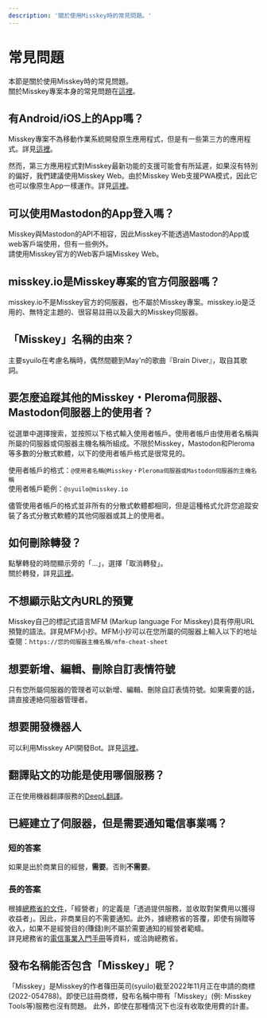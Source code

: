 ```yaml
---
description: '關於使用Misskey時的常見問題。'
---
```


# 常見問題
本節是關於使用Misskey時的常見問題。<br>
關於Misskey專案本身的常見問題在[這裡](../misskey#%E3%82%88%E3%81%8F%E3%81%82%E3%82%8B%E8%B3%AA%E5%95%8F)。

## 有Android/iOS上的App嗎？
Misskey專案不為移動作業系統開發原生應用程式，但是有一些第三方的應用程式。詳見[這裡](./apps)。<br>

然而，第三方應用程式對Misskey最新功能的支援可能會有所延遲，如果沒有特別的偏好，我們建議使用Misskey Web。由於Misskey Web支援PWA模式，因此它也可以像原生App一樣運作。詳見[這裡](todo)。

## 可以使用Mastodon的App登入嗎？
Misskey與Mastodon的API不相容，因此Misskey不能透過Mastodon的App或web客戶端使用，但有一些例外。<br>
請使用Misskey官方的Web客戶端Misskey Web。

## misskey.io是Misskey專案的官方伺服器嗎？
misskey.io不是Misskey官方的伺服器，也不屬於Misskey專案。misskey.io是泛用的、無特定主題的、很容易註冊以及最大的Misskey伺服器。

## 「Misskey」名稱的由來？
主要syuilo在考慮名稱時，偶然間聽到May'n的歌曲『Brain Diver』，取自其歌詞。

## 要怎麼追蹤其他的Misskey・Pleroma伺服器、Mastodon伺服器上的使用者？
從選單中選擇搜索，並按照以下格式輸入使用者帳戶。使用者帳戶由使用者名稱與所屬的伺服器或伺服器主機名稱所組成。不限於Misskey，Mastodon和Pleroma等多數的分散式軟體，以下的使用者帳戶格式是很常見的。<br>

使用者帳戶的格式：`@使用者名稱@Misskey・Pleroma伺服器或Mastodon伺服器的主機名稱`<br>
使用者帳戶範例：`@syuilo@misskey.io`<br>

儘管使用者帳戶的格式並非所有的分散式軟體都相同，但是這種格式允許您追蹤安裝了各式分散式軟體的其他伺服器或其上的使用者。

## 如何刪除轉發？
點擊轉發的時間顯示旁的「...」，選擇「取消轉發」。<br>
關於轉發，詳見[這裡](../docs/features/note.html#renote)。

## 不想顯示貼文內URL的預覽
Misskey自己的標記式語言MFM (Markup language For Misskey)具有停用URL預覽的語法。詳見MFM小抄。MFM小抄可以在您所屬的伺服器上輸入以下的地址查閱：`https://您的伺服器主機名稱/mfm-cheat-sheet`

## 想要新增、編輯、刪除自訂表情符號
只有您所屬伺服器的管理者可以新增、編輯、刪除自訂表情符號。如果需要的話，請直接連絡伺服器管理者。

## 想要開發機器人
可以利用Misskey API開發Bot。詳見[這裡](../docs/api)。

## 翻譯貼文的功能是使用哪個服務？
正在使用機器翻譯服務的[DeepL翻譯](https://www.deepl.com/)。

## 已經建立了伺服器，但是需要通知電信事業嗎？
### 短的答案
如果是出於商業目的經營，**需要**。否則**不需要**。

### 長的答案
根據[總務省的文件](https://www.soumu.go.jp/main_content/000477428.pdf)，「經營者」的定義是「透過提供服務，並收取對架費用以獲得收益者」。因此，非商業目的不需要通知。此外，據總務省的答覆，即使有捐贈等收入，如果不是經營目的(賺錢)則不屬於需要通知的經營者範疇。<br>
詳見總務省的[電信事業入門手冊](https://www.soumu.go.jp/main_content/000477428.pdf)等資料，或洽詢總務省。

## 發布名稱能否包含「Misskey」呢？
「Misskey」是Misskey的作者篠田英司(syuilo)截至2022年11月正在申請的商標(2022-054788)。即使已註冊商標，發布名稱中帶有「Misskey」(例: Misskey Tools等)服務也沒有問題。
此外，即使在那種情況下也沒有收取使用費的計畫。
